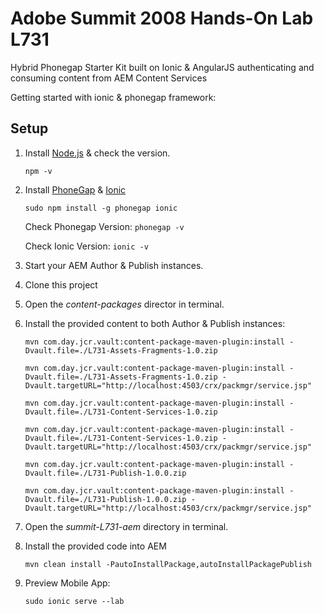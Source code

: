 # Adobe Summit 2008 Hands-On Lab L731
Hybrid Phonegap Starter Kit built on Ionic &amp; AngularJS authenticating and consuming content from AEM Content Services

Getting started with ionic & phonegap framework:

## Setup

1. Install [Node.js](https://nodejs.org/) & check the version.

    ` npm -v `

1. Install [PhoneGap](https://phonegap.com/) & [Ionic](https://ionicframework.com/)

    ` sudo npm install -g phonegap ionic `
    
      Check Phonegap Version: ` phonegap -v `
         
      Check Ionic Version: ` ionic -v `
  
1. Start your AEM Author & Publish instances.

1. Clone this project
 
1. Open the _content-packages_ director in terminal. 

1. Install the provided content to both Author & Publish instances:

    `mvn com.day.jcr.vault:content-package-maven-plugin:install -Dvault.file=./L731-Assets-Fragments-1.0.zip`

    ` mvn com.day.jcr.vault:content-package-maven-plugin:install -Dvault.file=./L731-Assets-Fragments-1.0.zip -Dvault.targetURL="http://localhost:4503/crx/packmgr/service.jsp" `

    ` mvn com.day.jcr.vault:content-package-maven-plugin:install -Dvault.file=./L731-Content-Services-1.0.zip `

    ` mvn com.day.jcr.vault:content-package-maven-plugin:install -Dvault.file=./L731-Content-Services-1.0.zip -Dvault.targetURL="http://localhost:4503/crx/packmgr/service.jsp" `

    ` mvn com.day.jcr.vault:content-package-maven-plugin:install -Dvault.file=./L731-Publish-1.0.0.zip `

    ` mvn com.day.jcr.vault:content-package-maven-plugin:install -Dvault.file=./L731-Publish-1.0.0.zip -Dvault.targetURL="http://localhost:4503/crx/packmgr/service.jsp" `

1. Open the _summit-L731-aem_ directory in terminal.

1. Install the provided code into AEM

    ` mvn clean install -PautoInstallPackage,autoInstallPackagePublish `
    
1. Preview Mobile App:

   ` sudo ionic serve --lab `
